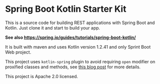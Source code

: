 # Spring Boot Kotlin Starter Kit

This is a source code for building REST applications with Spring Boot and Kotlin.
Just clone it and start to build your app.

**See also https://spring.io/guides/tutorials/spring-boot-kotlin/**

It is built with maven and uses Kotlin version 1.2.41 and only Sprint Boot Web project.

This project uses `kotlin-spring` plugin to avoid requiring `open` modifier on proxified
classes and methods, see [this blog post](https://blog.jetbrains.com/kotlin/2016/12/kotlin-1-0-6-is-here/) for more details.

This project is Apache 2.0 licensed.